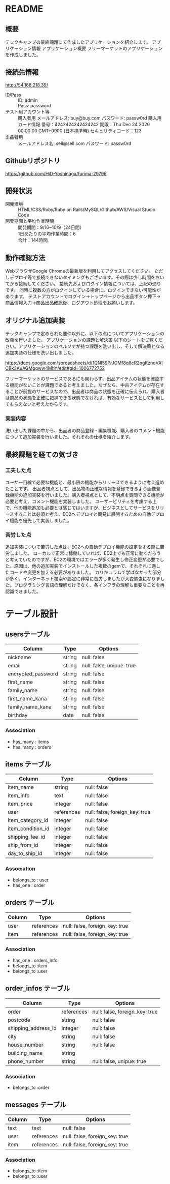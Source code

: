 # README

## 概要
テックキャンプの最終課題にて作成したアプリケーションを紹介します。
アプリケーション情報
アプリケーション概要
フリーマーケットのアプリケーションを作成しました。

## 接続先情報
<a href="url">
http://54.168.218.39/
</a>
<dl>
  <dt>ID/Pass</dt>
  <dd>ID: admin</dd>
  <dd>Pass: password</dd>
  <dt>テスト用アカウント等</dt>
  <dd>購入者用
      メールアドレス: buy@buy.com
      パスワード: passw0rd
      購入用カード情報
      番号：4242424242424242
      期限：Thu Dec 24 2020 00:00:00 GMT+0900 (日本標準時)
      セキュリティコード：123</dd>
  <dt>出品者用</dt>
  <dd>メールアドレス名: sell@sell.com
      パスワード: passw0rd</dd>
</dl>

## Githubリポジトリ
<a href="url">
https://github.com/HiD-Yoshinaga/furima-29796
</a>

## 開発状況
<dl>
  <dt>開発環境</dt>
  <dd>HTML/CSS/Ruby/Ruby on Rails/MySQL/Github/AWS/Visual Studio Code</dd>
  <dt>開発期間と平均作業時間</dt>
  <dd>開発期間：9/16~10/9（24日間）</dd>
  <dd>1日あたりの平均作業時間：6</dd>
  <dd>合計：144時間</dd>
</dl>

## 動作確認方法
WebブラウザGoogle Chromeの最新版を利用してアクセスしてください。
ただしデプロイ等で接続できないタイミングもございます。その際は少し時間をおいてから接続してください。
接続先およびログイン情報については、上記の通りです。
同時に複数の方がログインしている場合に、ログインできない可能性があります。
テストアカウントでログイン→トップページから出品ボタン押下→商品情報入力→商品出品確認後、ログアウト処理をお願いします。

## オリジナル追加実装
テックキャンプで定められた要件以外に、以下の点についてアプリケーションの改善を行いました。
アプリケーションの課題と解決策
以下のシートをご覧ください。アプリケーションのペルソナが持つ課題を洗い出し、そして解決策となる追加実装の仕様を洗い出しました。

<a href="url">https://docs.google.com/spreadsheets/d/1QNI59PrJGMf8q8cR2pgKznqVAICBk3AuAGMgqww4MhY/edit#gid=1006772752
</a>

フリーマーケットのサービスであるにも関わらず、出品アイテムの状態を確認する機能がないことが課題であると考えました。なぜなら、中古アイテムが存在することが前提のサービスなので、出品者は商品の状態を正確に伝えられ、購入者は商品の状態を正確に把握できる状態でなければ、有効なサービスとして利用してもらえないと考えたからです。
### 実装内容
洗い出した課題の中から、出品者の商品登録・編集機能、購入者のコメント機能について追加実装を行いました。それぞれの仕様を紹介します。

## 最終課題を経ての気づき
### 工夫した点
ユーザー目線で必要な機能と、最小限の機能からリリースできるように考え進めたことです。
出品者視点として、出品物の正確な情報を登録できるよう画像登録機能の追加実装を行いました。購入者視点として、不明点を質問できる機能が必要と考え、コメント機能を実装しました。
ユーザービリティを考慮する上で、他の機能追加も必要とは感じてはいますが、ビジネスとしてサービスをリリースすることは必須と考え、EC2へデプロイと簡易に展開するための自動デプロイ機能を優先して実装しました。
### 苦労した点
追加実装について苦労した点は、EC2への自動デプロイ機能の設定をする際に苦労しました。
ローカルで正常に稼働していれば、EC2上でも正常に動くだろうと考えていたのですが、EC2の環境ではエラーが多く発生し修正変更が必要でした。原因は、他の追加実装でインストールした複数のgemで、それぞれに適したコードや変更を加える必要がありました。
カリキュラムで学ばなかった部分が多く、インターネット検索や設定に非常に苦労しましたが大変勉強になりました。プログラミング言語の理解だけでなく、各インフラの理解も重要なことを再認識できました。


# テーブル設計

##  usersテーブル

|      Column        |    Type    |             Options             |
| ------------------ | ---------- | ------------------------------- |
| nickname           | string     | null: false                     |
| email              | string     | null: false, unipue: true       |
| encrypted_password | string     | null: false                     |
| first_name         | string     | null: false                     |
| family_name        | string     | null: false                     |
| first_name_kana    | string     | null: false                     |
| family_name_kana   | string     | null: false                     |
| birthday           | date       | null: false                     |

### Association

- has_many : items
- has_many : orders

## items テーブル

|       Column       |    Type    |             Options             |
| ------------------ | ---------- | ------------------------------- |
| item_name          | string     | null: false                     |
| item_info          | text       | null: false                     |
| item_price         | integer    | null: false                     |
| user               | references | null: false, foreign_key: true  |
| item_category_id   | integer    | null: false                     |
| item_condition_id  | integer    | null: false                     |
| shipping_fee_id    | integer    | null: false                     |
| ship_from_id       | integer    | null: false                     |
| day_to_ship_id     | integer    | null: false                     |

### Association

- belongs_to : user
- has_one : order

## orders テーブル

|    Column     |    Type    |            Options             |
| ------------- | ---------- | ------------------------------ |
| user          | references | null: false, foreign_key: true |
| item          | references | null: false, foreign_key: true |

### Association

- has_one : orders_info
- belongs_to :item
- belongs_to :user

## order_infos テーブル

|       Column        |    Type    |            Options             |
| ------------------- | ---------- | ------------------------------ |
| order               | references | null: false, foreign_key: true |
| postcode            | string     | null: false                    |
| shipping_address_id | integer    | null: false                    |
| city                | string     | null: false                    |
| house_number        | string     | null: false                    |
| building_name       | string     |                                |
| phone_number        | string     | null: false, unipue: true      |

### Association

- belongs_to :order

## messages テーブル

|       Column        |    Type    |            Options             |
| ------------------- | ---------- | ------------------------------ |
| text                | text       | null: false                    |
| user                | references | null: false, foreign_key: true |
| item                | references | null: false, foreign_key: true |

### Association

- belongs_to :item
- belongs_to :user
